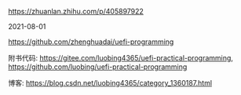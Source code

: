 
https://zhuanlan.zhihu.com/p/405897922

2021-08-01

https://github.com/zhenghuadai/uefi-programming

附书代码: https://gitee.com/luobing4365/uefi-practical-programming, https://github.com/luobing/uefi-practical-programming

博客: https://blog.csdn.net/luobing4365/category_1360187.html


